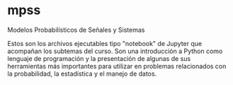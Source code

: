 # mpss
Modelos Probabilísticos de Señales y Sistemas

Estos son los archivos ejecutables tipo "notebook" de Jupyter que acompañan los subtemas del curso. Son una introducción a Python como lenguaje de programación y la presentación de algunas de sus herramientas más importantes para utilizar en problemas relacionados con la probabilidad, la estadística y el manejo de datos.

